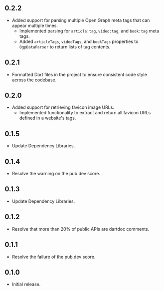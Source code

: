 ## 0.2.2
* Added support for parsing multiple Open Graph meta tags that can appear multiple times.
  * Implemented parsing for `article:tag`, `video:tag`, and `book:tag` meta tags.
  * Added `articleTags`, `videoTags`, and `bookTags` properties to `OgpDataParser` to return lists of tag contents.

## 0.2.1

* Formatted Dart files in the project to ensure consistent code style across the codebase.

## 0.2.0

* Added support for retrieving favicon image URLs.
  * Implemented functionality to extract and return all favicon URLs defined in a website's <link> tags.

## 0.1.5

* Update Dependency Libraries.

## 0.1.4

* Resolve the warning on the pub.dev score.

## 0.1.3

* Update Dependency Libraries.

## 0.1.2

* Resolve that more than 20% of public APIs are dartdoc comments.

## 0.1.1

* Resolve the failure of the pub.dev score.

## 0.1.0

* Initial release.
